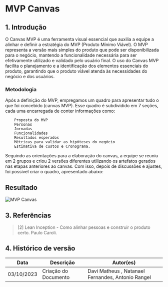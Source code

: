 # MVP Canvas

## 1. Introdução

O Canvas MVP é uma ferramenta visual essencial que auxilia a equipe a alinhar e definir a estratégia do MVP (Produto Mínimo Viável). O MVP representa a versão mais simples do produto que pode ser disponibilizada para o negócio, mantendo a funcionalidade necessária para ser efetivamente utilizado e validado pelo usuário final. O uso do Canvas MVP facilita o planejamento e a identificação dos elementos essenciais do produto, garantindo que o produto viável atenda às necessidades do negócio e dos usuários.


### Metodologia

Após a definição do MVP, empregamos um quadro para apresentar tudo o que foi concebido (canvas MVP). Esse quadro é subdividido em 7 seções, cada uma encarregada de conter informações como: 

        Proposta do MVP
        Personas
        Jornadas 
        Funcionalidades
        Resultados esperados
        Métricas para validar as hipóteses do negócio
        Estimativa de custos e Cronograma. 

Seguindo as orientações para a elaboração do canvas, a equipe se reuniu em 2 grupos e criou 2 versões diferentes utilizando os artefatos gerados nas etapas anteriores ao canvas. Com isso, depois de discussões e ajustes, foi possível criar o quadro, apresentado abaixo:

## Resultado

![MVP Canvas](../assets/lean-inception/mvp_canvas_final.png)


## 3. Referências


> [2] Lean Inception - Como alinhar pessoas e construir o produto certo. Paulo Caroli.

## 4. Histórico de versão

|**Data**|**Descrição**|**Autor(es)**|
|--------|-------------|--------------|
|03/10/2023| Criação do Documento | Davi Matheus , Natanael Fernandes, Antonio Rangel |

